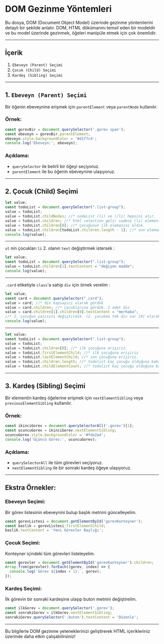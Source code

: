 # DOM Gezinme Yöntemleri

Bu dosya, DOM (Document Object Model) üzerinde gezinme yöntemlerini detaylı bir şekilde anlatır. DOM, HTML dökümanını temsil eden bir modeldir ve bu model üzerinde gezinmek, öğeleri manipüle etmek için çok önemlidir.

---

## İçerik

1. `Ebeveyn (Parent) Seçimi`
2. `Çocuk (Child) Seçimi`
3. `Kardeş (Sibling) Seçimi`

---

## 1. `Ebeveyn (Parent) Seçimi`
Bir öğenin ebeveynine erişmek için `parentElement` veya `parentNode` kullanılır.

### Örnek:

```javascript
const gorevBir = document.querySelector('.gorev span');
const ebeveyn = gorevBir.parentElement;
ebeveyn.style.backgroundColor = '#d1f7c4';
console.log('Ebeveyn:', ebeveyn);
```

### Açıklama:
- `querySelector` ile belirli bir öğeyi seçiyoruz.
- `parentElement` ile bu öğenin ebeveynine ulaşıyoruz.
---





## 2. **Çocuk (Child) Seçimi**
```javascript
let value;
const todoList = document.querySelector(".list-group");
value = todoList;
value = todoList.childNodes; //* nodeList (li) ve (/li) hepsini alır.
value = todoList.children; //* html colection gelir sadece (li) elementleri alır.
value = todoList.children[0]; //* çocuğunun ilk elemanını aldık.
value = todoList.children[todoList.children.length - 1]; //* son elemanı aldık.
console.log(value);
```
---
`ul` nin çocukları `li` 2. olanın `text` değiştirmek istersek :
```javascript
let value;
const todoList = document.querySelector(".list-group");
value = todoList.children[1].textContent = "değişen madde";
console.log(value);
```
---
`.card` etiketiyle `class`'a sahip `div` için örnek verelim :
```javascript
let value;
const card = document.querySelector(".card");
value = card; //* div kapsayıcı olarak gördük
value = card.children; //* çocuklarına gördük. 2 adet div
value = card.children[1].children[0].textContent = "merhaba";
//* 2. çocuğun yazısını değiştirdik. (2. çocukda tek div var [0] olarak belirtilmelidir.)
console.log(value);
```
---

```javascript
let value;
const todoList = document.querySelector(".list-group");
value = todoList;
value = todoList.children[0]; //* ilk çocuğuna erişiriz.
value = todoList.firstElementChild; //* ilk çocuğuna erişiriz
value = todoList.lastElementChild; //* son çocuğuna erişiriz.
value = todoList.children.length; //* todolist kaç çocuğu olduğuna bakarız. [4]
value = todoList.childElementCount; //* todolist kaç çocuğu olduğuna bakarız. [4]
```
---





## 3. **Kardeş (Sibling) Seçimi**
Bir elementin kardeş öğelerine erişmek için `nextElementSibling` veya `previousElementSibling` kullanılır.

### Örnek:

```javascript
const ikinciGorev = document.querySelectorAll('.gorev')[1];
const ucuncuGorev = ikinciGorev.nextElementSibling;
ucuncuGorev.style.backgroundColor = '#fde2e4';
console.log('Üçüncü Görev:', ucuncuGorev);
```

### Açıklama:
- `querySelectorAll` ile tüm görevleri seçiyoruz.
- `nextElementSibling` ile bir sonraki kardeş öğeye ulaşıyoruz.

---

## Ekstra Örnekler:

### Ebeveyn Seçimi:
Bir görev listesinin ebeveynini bulup başlık metnini güncelleyelim.

```javascript
const gorevListesi = document.getElementById('gorevKonteyner');
const baslik = gorevListesi.firstElementChild;
baslik.textContent = 'Yeni Görevler Başlığı';
```

### Çocuk Seçimi:
Konteyner içindeki tüm görevleri listeleyelim.

```javascript
const gorevler = document.getElementById('gorevKonteyner').children;
Array.from(gorevler).forEach((gorev, index) => {
  console.log(`Görev ${index + 1}:`, gorev);
});
```

### Kardeş Seçimi:
İlk görevin bir sonraki kardeşine ulaşıp buton metnini değiştirelim.

```javascript
const ilkGorev = document.querySelector('.gorev');
const sonrakiGorev = ilkGorev.nextElementSibling;
sonrakiGorev.querySelector('.buton').textContent = 'Düzenle';
```

---

Bu bilgilerle DOM gezinme yeteneklerinizi geliştirerek HTML içerikleriniz üzerinde daha etkin çalışabilirsiniz!

